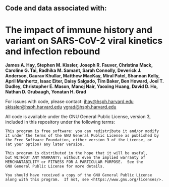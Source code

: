 ## Code and data associated with: 
# The impact of immune history and variant on SARS-CoV-2 viral kinetics and infection rebound

__James A. Hay, Stephen M. Kissler, Joseph R. Fauver, Christina Mack, Caroline G. Tai, Radhika M. Samant, Sarah Connolly, Deverick J. Anderson, Gaurav Khullar, Matthew MacKay, Miral Patel, Shannan Kelly, April Manhertz, Isaac Eiter, Daisy Salgado, Tim Baker, Ben Howard, Joel T. Dudley, Christopher E. Mason, Manoj Nair, Yaoxing Huang, David D. Ho, Nathan D. Grubaugh, Yonatan H. Grad__

For issues with code, please contact: 
jhay@hsph.harvard.edu
skissler@hsph.harvard.edu
ygrad@hsph.harvard.edu


All code is available under the GNU General Public License, version 3, included in this repository under the following terms: 

    This program is free software: you can redistribute it and/or modify
    it under the terms of the GNU General Public License as published by
    the Free Software Foundation, either version 3 of the License, or
    (at your option) any later version.

    This program is distributed in the hope that it will be useful,
    but WITHOUT ANY WARRANTY; without even the implied warranty of
    MERCHANTABILITY or FITNESS FOR A PARTICULAR PURPOSE.  See the
    GNU General Public License for more details.

    You should have received a copy of the GNU General Public License
    along with this program.  If not, see <https://www.gnu.org/licenses/>.


